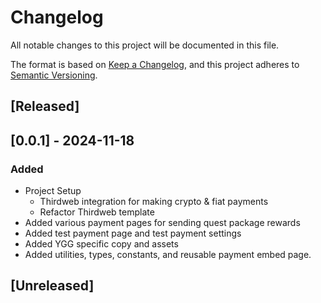 # Changelog

All notable changes to this project will be documented in this file.

The format is based on [Keep a Changelog](https://keepachangelog.com/en/1.0.0/),
and this project adheres to [Semantic Versioning](https://semver.org/spec/v2.0.0.html).

## [Released]

## [0.0.1] - 2024-11-18

### Added

-   Project Setup
    -   Thirdweb integration for making crypto & fiat payments
    -   Refactor Thirdweb template
-   Added various payment pages for sending quest package rewards
-   Added test payment page and test payment settings
-   Added YGG specific copy and assets
-   Added utilities, types, constants, and reusable payment embed page.

## [Unreleased]

